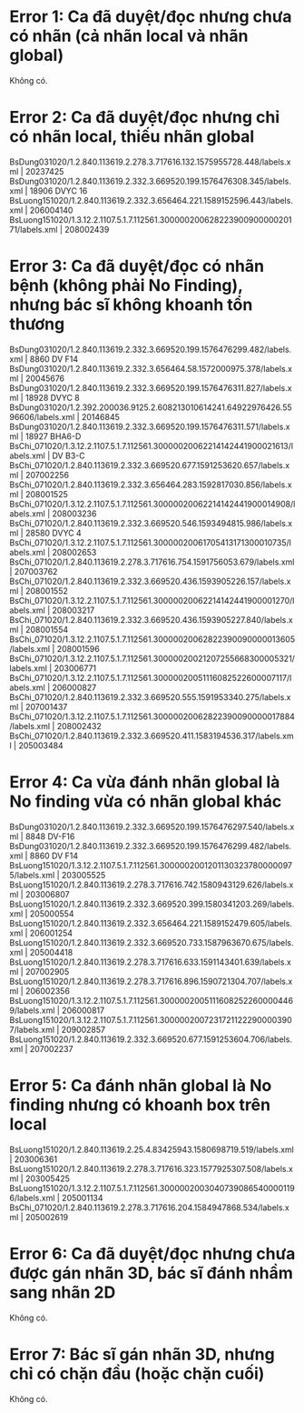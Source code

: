 # Error 1: Ca đã duyệt/đọc nhưng chưa có nhãn (cả nhãn local và nhãn global) 
Không có.
# Error 2: Ca đã duyệt/đọc nhưng chỉ có nhãn local, thiếu nhãn global 
BsDung031020/1.2.840.113619.2.278.3.717616.132.1575955728.448/labels.xml | 20237425 \
BsDung031020/1.2.840.113619.2.332.3.669520.199.1576476308.345/labels.xml | 18906 DVYC 16 \
BsLuong151020/1.2.840.113619.2.332.3.656464.221.1589152596.443/labels.xml | 206004140 \
BsLuong151020/1.3.12.2.1107.5.1.7.112561.30000020062822390090000020171/labels.xml | 208002439 
# Error 3: Ca đã duyệt/đọc có nhãn bệnh (không phải No Finding), nhưng bác sĩ không khoanh tổn thương
BsDung031020/1.2.840.113619.2.332.3.669520.199.1576476299.482/labels.xml | 8860 DV F14 \
BsDung031020/1.2.840.113619.2.332.3.656464.58.1572000975.378/labels.xml | 20045676 \
BsDung031020/1.2.840.113619.2.332.3.669520.199.1576476311.827/labels.xml | 18928 DVYC 8 \
BsDung031020/1.2.392.200036.9125.2.608213010614241.64922976426.5596606/labels.xml | 20146845 \
BsDung031020/1.2.840.113619.2.332.3.669520.199.1576476311.571/labels.xml | 18927 BHA6-D \
BsChi_071020/1.3.12.2.1107.5.1.7.112561.30000020062214142441900021613/labels.xml | DV B3-C \
BsChi_071020/1.2.840.113619.2.332.3.669520.677.1591253620.657/labels.xml | 207002256 \
BsChi_071020/1.2.840.113619.2.332.3.656464.283.1592817030.856/labels.xml | 208001525 \
BsChi_071020/1.3.12.2.1107.5.1.7.112561.30000020062214142441900014908/labels.xml | 208003236 \
BsChi_071020/1.2.840.113619.2.332.3.669520.546.1593494815.986/labels.xml | 28580 DVYC 4 \
BsChi_071020/1.3.12.2.1107.5.1.7.112561.30000020061705413171300010735/labels.xml | 208002653 \
BsChi_071020/1.2.840.113619.2.278.3.717616.754.1591756053.679/labels.xml | 207003762 \
BsChi_071020/1.2.840.113619.2.332.3.669520.436.1593905226.157/labels.xml | 208001552 \
BsChi_071020/1.3.12.2.1107.5.1.7.112561.30000020062214142441900001270/labels.xml | 208003217 \
BsChi_071020/1.2.840.113619.2.332.3.669520.436.1593905227.840/labels.xml | 208001554 \
BsChi_071020/1.3.12.2.1107.5.1.7.112561.30000020062822390090000013605/labels.xml | 208001596 \
BsChi_071020/1.3.12.2.1107.5.1.7.112561.30000020021207255668300005321/labels.xml | 203006771 \
BsChi_071020/1.3.12.2.1107.5.1.7.112561.30000020051116082522600007117/labels.xml | 206000827 \
BsChi_071020/1.2.840.113619.2.332.3.669520.555.1591953340.275/labels.xml | 207001437 \
BsChi_071020/1.3.12.2.1107.5.1.7.112561.30000020062822390090000017884/labels.xml | 208002432 \
BsChi_071020/1.2.840.113619.2.332.3.669520.411.1583194536.317/labels.xml | 205003484
# Error 4: Ca vừa đánh nhãn global là No finding vừa có nhãn global khác
BsDung031020/1.2.840.113619.2.332.3.669520.199.1576476297.540/labels.xml | 8848 DV-F16 \
BsDung031020/1.2.840.113619.2.332.3.669520.199.1576476299.482/labels.xml | 8860 DV F14 \
BsLuong151020/1.3.12.2.1107.5.1.7.112561.30000020012011303237800000975/labels.xml | 203005525 \
BsLuong151020/1.2.840.113619.2.278.3.717616.742.1580943129.626/labels.xml | 203006807 \
BsLuong151020/1.2.840.113619.2.332.3.669520.399.1580341203.269/labels.xml | 205000554 \
BsLuong151020/1.2.840.113619.2.332.3.656464.221.1589152479.605/labels.xml | 206001254 \
BsLuong151020/1.2.840.113619.2.332.3.669520.733.1587963670.675/labels.xml | 205004418 \
BsLuong151020/1.2.840.113619.2.278.3.717616.633.1591143401.639/labels.xml | 207002905 \
BsLuong151020/1.2.840.113619.2.278.3.717616.896.1590721304.707/labels.xml | 206002356 \
BsLuong151020/1.3.12.2.1107.5.1.7.112561.30000020051116082522600004469/labels.xml | 206000817 \
BsLuong151020/1.3.12.2.1107.5.1.7.112561.30000020072317211222900003907/labels.xml | 209002857 \
BsLuong151020/1.2.840.113619.2.332.3.669520.677.1591253604.706/labels.xml | 207002237
# Error 5: Ca đánh nhãn global là No finding nhưng có khoanh box trên local 
BsLuong151020/1.2.840.113619.2.25.4.83425943.1580698719.519/labels.xml | 203006361 \
BsLuong151020/1.2.840.113619.2.278.3.717616.323.1577925307.508/labels.xml | 203005425 \
BsLuong151020/1.3.12.2.1107.5.1.7.112561.30000020030407390865400001196/labels.xml | 205001134 \
BsChi_071020/1.2.840.113619.2.278.3.717616.204.1584947868.534/labels.xml | 205002619
# Error 6: Ca đã duyệt/đọc nhưng chưa được gán nhãn 3D, bác sĩ đánh nhầm sang nhãn 2D 
Không có.
# Error 7: Bác sĩ gán nhãn 3D, nhưng chỉ có chặn đầu (hoặc chặn cuối) 
Không có.